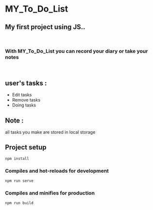 # MY_To_Do_List
<h2>My first project using JS..</h2>
<br>
<h3>With MY_To_Do_List you can record your diary or take your notes</h3>
<br>
<h2>user's tasks :</h2>
<ul>
  <li>Edit tasks</li>
  <li>Remove tasks</li>
  <li>Doing tasks</li>
</ul>
<h2>Note :</h2>
all tasks you make are stored in local storage

## Project setup
```
npm install
```

### Compiles and hot-reloads for development
```
npm run serve
```

### Compiles and minifies for production
```
npm run build
```
<!-- <h1>UI interface :</h1>
![ui](./ui.png) -->
